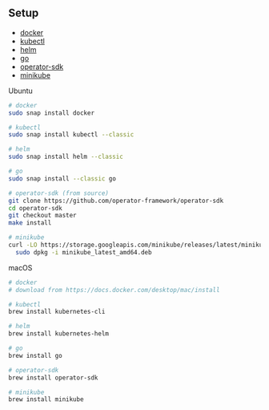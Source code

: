 ## Setup

* [docker](https://docs.docker.com/install)
* [kubectl](https://kubernetes.io/docs/tasks/tools/install-kubectl)
* [helm](https://helm.sh/docs/intro/install)
* [go](https://go.dev/doc/install)
* [operator-sdk](https://sdk.operatorframework.io/docs/installation)
* [minikube](https://minikube.sigs.k8s.io/docs)

Ubuntu
```bash
# docker
sudo snap install docker

# kubectl
sudo snap install kubectl --classic

# helm
sudo snap install helm --classic

# go
sudo snap install --classic go

# operator-sdk (from source)
git clone https://github.com/operator-framework/operator-sdk
cd operator-sdk
git checkout master
make install

# minikube
curl -LO https://storage.googleapis.com/minikube/releases/latest/minikube_latest_amd64.deb && \
  sudo dpkg -i minikube_latest_amd64.deb
```

macOS
```bash
# docker
# download from https://docs.docker.com/desktop/mac/install

# kubectl
brew install kubernetes-cli

# helm
brew install kubernetes-helm

# go
brew install go

# operator-sdk
brew install operator-sdk

# minikube
brew install minikube
```

